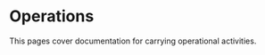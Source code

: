 # Operations

This pages cover documentation for carrying operational activities.

```{tableofcontents}
```